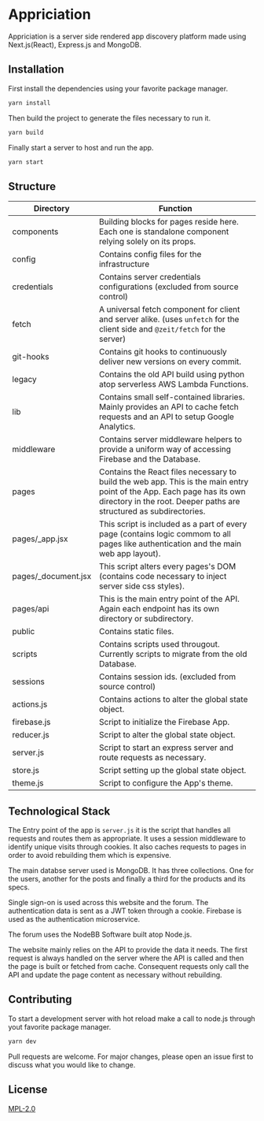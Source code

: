 # Appriciation

Appriciation is a server side rendered app discovery platform made using Next.js(React), Express.js and MongoDB.

## Installation

First install the dependencies using your favorite package manager.

```bash
yarn install
```

Then build the project to generate the files necessary to run it.

```bash
yarn build
```

Finally start a server to host and run the app.

```bash
yarn start
```

## Structure

Directory | Function
------------ | -------------
components | Building blocks for pages reside here. Each one is standalone component relying solely on its props.
config | Contains config files for the infrastructure
credentials | Contains server credentials configurations (excluded from source control)
fetch | A universal fetch component for client and server alike. (uses `unfetch` for the client side and `@zeit/fetch` for the server)
git-hooks | Contains git hooks to continuously deliver new versions on every commit.
legacy | Contains the old API build using python atop serverless AWS Lambda Functions.
lib | Contains small self-contained libraries. Mainly provides an API to cache fetch requests and an API to setup Google Analytics.
middleware | Contains server middleware helpers to provide a uniform way of accessing Firebase and the Database.
pages | Contains the React files necessary to build the web app. This is the main entry point of the App. Each page has its own directory in the root. Deeper paths are structured as subdirectories.
pages/_app.jsx | This script is included as a part of every page (contains logic commom to all pages like authentication and the main web app layout).
pages/_document.jsx | This script alters every pages's DOM (contains code necessary to inject server side css styles).
pages/api | This is the main entry point of the API. Again each endpoint has its own directory or subdirectory.
public | Contains static files.
scripts | Contains scripts used througout. Currently scripts to migrate from the old Database.
sessions | Contains session ids. (excluded from source control)
actions.js | Contains actions to alter the global state object.
firebase.js | Script to initialize the Firebase App.
reducer.js | Script to alter the global state object.
server.js | Script to start an express server and route requests as necessary.
store.js | Script setting up the global state object.
theme.js | Script to configure the App's theme.

## Technological Stack

The Entry point of the app is `server.js` it is the script that handles all requests and routes them as appropriate. It uses a session middleware to identify unique visits through cookies. It also caches requests to pages in order to avoid rebuilding them which is expensive.

The main databse server used is MongoDB. It has three collections. One for the users, another for the posts and finally a third for the products and its specs.

Single sign-on is used across this website and the forum. The authentication data is sent as a JWT token through a cookie. Firebase is used as the authentication microservice.

The forum uses the NodeBB Software built atop Node.js.

The website mainly relies on the API to provide the data it needs. The first request is always handled on the server where the API is called and then the page is built or fetched from cache. Consequent requests only call the API and update the page content as necessary without rebuilding.

## Contributing

To start a development server with hot reload make a call to node.js through yout favorite package manager.

```bash
yarn dev
```

Pull requests are welcome. For major changes, please open an issue first to discuss what you would like to change.

## License

[MPL-2.0](https://www.mozilla.org/en-US/MPL/2.0/)